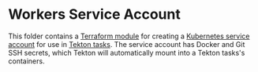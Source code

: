 # Workers Service Account

This folder contains a [Terraform module](https://www.terraform.io/docs/language/modules/index.html) for creating a [Kubernetes service account](https://kubernetes.io/docs/tasks/configure-pod-container/configure-service-account/) for use in [Tekton tasks](../../../tekton/task). The service account has Docker and Git SSH secrets, which Tekton will automatically mount into a Tekton tasks's containers.

